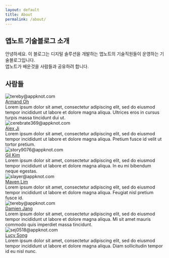 ```yaml
---
layout: default
title: About
permalink: /about/
---
```

<link href="{{ site.url }}/assets/about.css" rel="stylesheet">

앱노트 기술블로그 소개
---

안녕하세요. 이 블로그는 디지털 솔루션을 개발하는 앱노트의 기술직원들이 운영하는 기술블로그입니다.  
앱노트가 배운것을 사람들과 공유하려 합니다. 

## 사람들

<div class="member-area" >
  <div class="member-image">
    <img class="profile-image" src="{{ site.url }}/assets/profile_armand.png"  alt="tereby@appknot.com" />
  </div>
  <div class="member-info">
    <div class="short-info">
      <span class="name"><a href="mailto:tereby@appknot.com">Armand Oh</a></span>
      <span class="sns"><a class="sns-icon facebook-icon" href="https://facebook.com/"></a></span>
    </div>
    <div class="long-info description">
      Lorem ipsum dolor sit amet, consectetur adipiscing elit, sed do eiusmod tempor incididunt ut labore et dolore magna aliqua. Ultrices eros in cursus turpis massa tincidunt dui ut.
    </div>
  </div>
</div>

<div class="member-area">
  <div class="member-image">
  <img class="profile-image" src="{{ site.url }}/assets/profile_alex.png"  alt="cerebrate369@appknot.com" />
  </div>
  <div class="member-info">
    <div class="short-info">
      <span class="name"><a href="cerebrate369@appknot.com">Alex Ji</a></span>
      <span class="sns"><a class="sns-icon facebook-icon" href="https://facebook.com/"></a> </span>
    </div>
    <div class="long-info description">
      Lorem ipsum dolor sit amet, consectetur adipiscing elit, sed do eiusmod tempor incididunt ut labore et dolore magna aliqua. Pretium fusce id velit ut tortor pretium.
    </div>
  </div>
</div>

<div class="member-area">
  <div class="member-image">
  <img class="profile-image" src="{{ site.url }}/assets/profile_gil.png"  alt="story9076@appknot.com" />
  </div>
  <div class="member-info">
    <div class="short-info">
      <span class="name"><a href="mailto:story9076@appknot.com">Gil Kim</a></span>
      <span class="sns"><a class="sns-icon facebook-icon" href="https://facebook.com/"></a> </span>
    </div>
    <div class="long-info description">
      Lorem ipsum dolor sit amet, consectetur adipiscing elit, sed do eiusmod tempor incididunt ut labore et dolore magna aliqua. In eu mi bibendum neque egestas.
    </div>
  </div>
</div>

<div class="member-area">
  <div class="member-image">
  <img class="profile-image" src="{{ site.url }}/assets/profile_maven.png"  alt="slayer@appknot.com" />
  </div>
  <div class="member-info">
    <div class="short-info">
      <span class="name"><a href="mailto:slayer@appknot.com">Maven Lim</a></span>
      <span class="sns"><a class="sns-icon facebook-icon" href="https://facebook.com/"></a> </span>
    </div>
    <div class="long-info description">
      Lorem ipsum dolor sit amet, consectetur adipiscing elit, sed do eiusmod tempor incididunt ut labore et dolore magna aliqua. Feugiat nisl pretium fusce id.
    </div>
  </div>
</div>

<div class="member-area">
  <div class="member-image">
  <img class="profile-image" src="{{ site.url }}/assets/profile_damien.png"  alt="tereby@appknot.com" />
  </div>
  <div class="member-info">
    <div class="short-info">
      <span class="name"><a href="mailto:tereby@appknot.com">Damien Jang</a></span>
      <span class="sns"><a class="sns-icon facebook-icon" href="https://facebook.com/"></a> </span>
    </div>
    <div class="long-info description">
      Lorem ipsum dolor sit amet, consectetur adipiscing elit, sed do eiusmod tempor incididunt ut labore et dolore magna aliqua. Mi sit amet mauris commodo quis imperdiet massa tincidunt.
    </div>
  </div>
</div>

<div class="member-area">
  <div class="member-image">
  <img class="profile-image" src="{{ site.url }}/assets/profile_lucy.png"  alt="sej0518@appknot.com" />
  </div>
  <div class="member-info">
    <div class="short-info">
      <span class="name"><a href="mailto:sej0518@appknot.com">Lucy Song</a></span>
      <span class="sns"><a class="sns-icon facebook-icon" href="https://facebook.com/"></a> </span>
    </div>
    <div class="long-info description">
      Lorem ipsum dolor sit amet, consectetur adipiscing elit, sed do eiusmod tempor incididunt ut labore et dolore magna aliqua. Diam sollicitudin tempor id eu nisl nunc.
    </div>
  </div>
</div>
